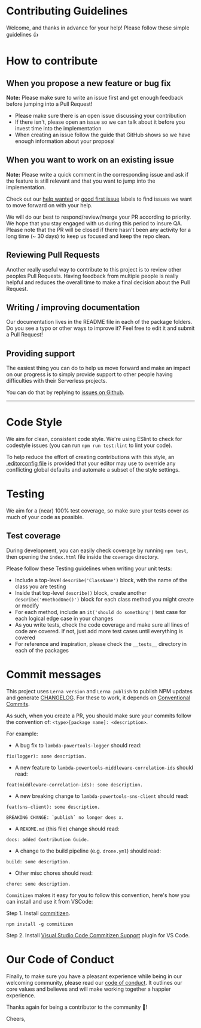 # Contributing Guidelines

Welcome, and thanks in advance for your help! Please follow these simple guidelines :+1:

# How to contribute

## When you propose a new feature or bug fix

**Note:** Please make sure to write an issue first and get enough feedback before jumping into a Pull Request!

- Please make sure there is an open issue discussing your contribution
- If there isn't, please open an issue so we can talk about it before you invest time into the implementation
- When creating an issue follow the guide that GitHub shows so we have enough information about your proposal

## When you want to work on an existing issue

**Note:** Please write a quick comment in the corresponding issue and ask if the feature is still relevant and that you want to jump into the implementation.

Check out our [help wanted](https://github.com/getndazn/dazn-lambda-powertools/labels/help%20wanted) or [good first issue](https://github.com/getndazn/dazn-lambda-powertools/labels/good%20first%20issue) labels to find issues we want to move forward on with your help.

We will do our best to respond/review/merge your PR according to priority. We hope that you stay engaged with us during this period to insure QA. Please note that the PR will be closed if there hasn't been any activity for a long time (~ 30 days) to keep us focused and keep the repo clean.

## Reviewing Pull Requests

Another really useful way to contribute to this project is to review other peoples Pull Requests. Having feedback from multiple people is really helpful and reduces the overall time to make a final decision about the Pull Request.

## Writing / improving documentation

Our documentation lives in the README file in each of the package folders. Do you see a typo or other ways to improve it? Feel free to edit it and submit a Pull Request!

## Providing support

The easiest thing you can do to help us move forward and make an impact on our progress is to simply provide support to other people having difficulties with their Serverless projects.

You can do that by replying to [issues on Github](https://github.com/getndazn/dazn-lambda-powertools/issues).

---

# Code Style

We aim for clean, consistent code style. We're using ESlint to check for codestyle issues (you can run `npm run test:lint` to lint your code).

To help reduce the effort of creating contributions with this style, an [.editorconfig file](http://editorconfig.org/) is provided that your editor may use to override any conflicting global defaults and automate a subset of the style settings.

# Testing

We aim for a (near) 100% test coverage, so make sure your tests cover as much of your code as possible.

## Test coverage

During development, you can easily check coverage by running `npm test`, then opening the `index.html` file inside the `coverage` directory.

Please follow these Testing guidelines when writing your unit tests:

- Include a top-level `describe('ClassName')` block, with the name of the class you are testing
- Inside that top-level `describe()` block, create another `describe('#methodOne()')` block for each class method you might create or modify
- For each method, include an `it('should do something')` test case for each logical edge case in your changes
- As you write tests, check the code coverage and make sure all lines of code are covered.  If not, just add more test cases until everything is covered
- For reference and inspiration, please check the `__tests__` directory in each of the packages

# Commit messages

This project uses `Lerna version` and `Lerna publish` to publish NPM updates and generate [CHANGELOG](CHANGELOG.md). For these to work, it depends on [Conventional Commits](https://www.conventionalcommits.org/en/v1.0.0-beta.3).

As such, when you create a PR, you should make sure your commits follow the convention of: `<type>[package name]: <description>`.

For example:

* A bug fix to `lambda-powertools-logger` should read:

```text
fix(logger): some description.
```

* A new feature to `lambda-powertools-middleware-correlation-ids` should read:

```text
feat(middleware-correlation-ids): some description.
```

* A new breaking change to `lambda-powertools-sns-client` should read:

```text
feat(sns-client): some description.

BREAKING CHANGE: `publish` no longer does x.
```

* A `README.md` (this file) change should read:

```text
docs: added Contribution Guide.
```

* A change to the build pipeline (e.g. `drone.yml`) should read:

```text
build: some description.
```

* Other misc chores should read:

```text
chore: some description.
```

`Commitizen` makes it easy for you to follow this convention, here's how you can install and use it from VSCode:

Step 1. Install [commitizen](https://github.com/commitizen/cz-cli).

```
npm install -g commitizen
```

Step 2. Install [Visual Studio Code Commitizen Support](https://marketplace.visualstudio.com/items?itemName=KnisterPeter.vscode-commitizen) plugin for VS Code.

# Our Code of Conduct

Finally, to make sure you have a pleasant experience while being in our welcoming community, please read our [code of conduct](CODE_OF_CONDUCT.md). It outlines our core values and believes and will make working together a happier experience.

Thanks again for being a contributor to the community :tada:!

Cheers,
